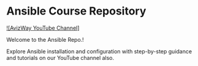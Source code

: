 # Ansible Course Repository


[![AvizWay YouTube Channel]](https://youtube.com/@avizway)

Welcome to the Ansible Repo.!

Explore Ansible installation and configuration with step-by-step guidance and tutorials on our YouTube channel also.
